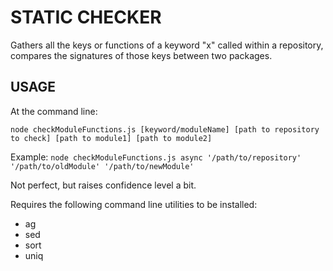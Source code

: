 # STATIC CHECKER

Gathers all the keys or functions of a keyword "x" called within a repository, compares the signatures of those keys between two packages.

## USAGE

At the command line:

`node checkModuleFunctions.js [keyword/moduleName] [path to repository to check] [path to module1] [path to module2]`


Example: 
`node checkModuleFunctions.js async '/path/to/repository' '/path/to/oldModule' '/path/to/newModule'`


Not perfect, but raises confidence level a bit.


Requires the following command line utilities to be installed: 
- ag
- sed
- sort
- uniq
